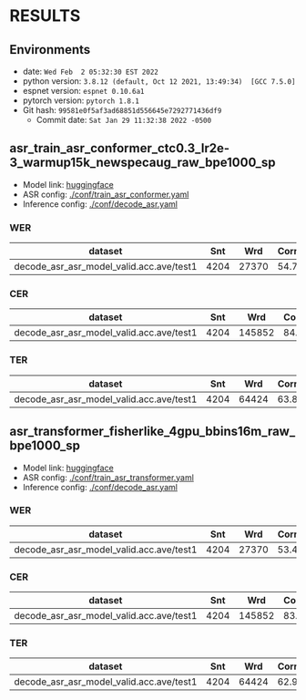 <!-- Generated by scripts/utils/show_asr_result.sh -->
# RESULTS
## Environments
- date: `Wed Feb  2 05:32:30 EST 2022`
- python version: `3.8.12 (default, Oct 12 2021, 13:49:34)  [GCC 7.5.0]`
- espnet version: `espnet 0.10.6a1`
- pytorch version: `pytorch 1.8.1`
- Git hash: `99581e0f5af3ad68851d556645e7292771436df9`
  - Commit date: `Sat Jan 29 11:32:38 2022 -0500`

## asr_train_asr_conformer_ctc0.3_lr2e-3_warmup15k_newspecaug_raw_bpe1000_sp
  - Model link: [huggingface](https://huggingface.co/espnet/brianyan918_iwslt22_dialect_train_asr_conformer_ctc0.3_lr2e-3_warmup15k_newspecaug)
  - ASR config: [./conf/train_asr_conformer.yaml](./conf/train_asr_conformer.yaml)
  - Inference config: [./conf/decode_asr.yaml](./conf/decode_asr.yaml)
### WER

|dataset|Snt|Wrd|Corr|Sub|Del|Ins|Err|S.Err|
|---|---|---|---|---|---|---|---|---|
|decode_asr_asr_model_valid.acc.ave/test1|4204|27370|54.7|39.5|5.8|8.8|54.2|87.9|

### CER

|dataset|Snt|Wrd|Corr|Sub|Del|Ins|Err|S.Err|
|---|---|---|---|---|---|---|---|---|
|decode_asr_asr_model_valid.acc.ave/test1|4204|145852|84.1|7.1|8.8|11.5|27.4|87.9|

### TER

|dataset|Snt|Wrd|Corr|Sub|Del|Ins|Err|S.Err|
|---|---|---|---|---|---|---|---|---|
|decode_asr_asr_model_valid.acc.ave/test1|4204|64424|63.8|22.8|13.4|12.2|48.3|87.9|

## asr_transformer_fisherlike_4gpu_bbins16m_raw_bpe1000_sp
  - Model link: [huggingface](https://huggingface.co/espnet/brianyan918_iwslt22_dialect_transformer_fisherlike)
  - ASR config: [./conf/train_asr_transformer.yaml](./conf/train_asr_transformer.yaml)
  - Inference config: [./conf/decode_asr.yaml](./conf/decode_asr.yaml)
### WER

|dataset|Snt|Wrd|Corr|Sub|Del|Ins|Err|S.Err|
|---|---|---|---|---|---|---|---|---|
|decode_asr_asr_model_valid.acc.ave/test1|4204|27370|53.4|41.1|5.5|9.5|56.1|88.2|

### CER

|dataset|Snt|Wrd|Corr|Sub|Del|Ins|Err|S.Err|
|---|---|---|---|---|---|---|---|---|
|decode_asr_asr_model_valid.acc.ave/test1|4204|145852|83.8|7.5|8.7|12.2|28.4|88.2|

### TER

|dataset|Snt|Wrd|Corr|Sub|Del|Ins|Err|S.Err|
|---|---|---|---|---|---|---|---|---|
|decode_asr_asr_model_valid.acc.ave/test1|4204|64424|62.9|23.9|13.3|13.4|50.5|88.2|
